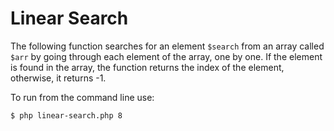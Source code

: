 # Linear Search

The following function searches for an element `$search` from an array called `$arr` by going through each element of the array, one by one. If the element is found in the array, the function returns the index of the element, otherwise, it returns -1.

To run from the command line use:
```
$ php linear-search.php 8
```